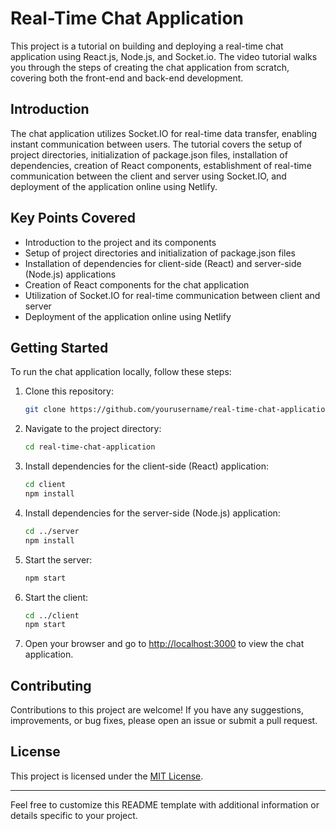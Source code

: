 # Real-Time Chat Application

This project is a tutorial on building and deploying a real-time chat application using React.js, Node.js, and Socket.io. The video tutorial walks you through the steps of creating the chat application from scratch, covering both the front-end and back-end development.

## Introduction

The chat application utilizes Socket.IO for real-time data transfer, enabling instant communication between users. The tutorial covers the setup of project directories, initialization of package.json files, installation of dependencies, creation of React components, establishment of real-time communication between the client and server using Socket.IO, and deployment of the application online using Netlify.

## Key Points Covered

- Introduction to the project and its components 
- Setup of project directories and initialization of package.json files 
- Installation of dependencies for client-side (React) and server-side (Node.js) applications 
- Creation of React components for the chat application 
- Utilization of Socket.IO for real-time communication between client and server 
- Deployment of the application online using Netlify 

## Getting Started

To run the chat application locally, follow these steps:

1. Clone this repository:

   ```bash
   git clone https://github.com/yourusername/real-time-chat-application.git
   ```

2. Navigate to the project directory:

   ```bash
   cd real-time-chat-application
   ```

3. Install dependencies for the client-side (React) application:

   ```bash
   cd client
   npm install
   ```

4. Install dependencies for the server-side (Node.js) application:

   ```bash
   cd ../server
   npm install
   ```

5. Start the server:

   ```bash
   npm start
   ```

6. Start the client:

   ```bash
   cd ../client
   npm start
   ```

7. Open your browser and go to [http://localhost:3000](http://localhost:3000) to view the chat application.

## Contributing

Contributions to this project are welcome! If you have any suggestions, improvements, or bug fixes, please open an issue or submit a pull request.

## License

This project is licensed under the [MIT License](LICENSE).

---

Feel free to customize this README template with additional information or details specific to your project.
